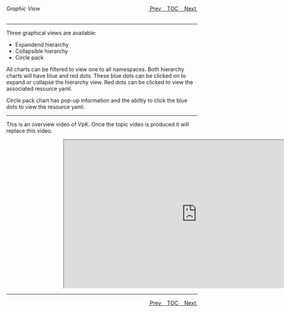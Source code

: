 <topicKey graphicview/>
<topicBack id="topicNext" link="schematics"/>
<topicNext id="topicBack" link="tableview"/>

<a style="float: right;" href="javascript:docNextTopic()">&nbsp;&nbsp;Next&nbsp;<i class="fas fa-lg fa-arrow-right"></i></a>
<a style="float: right;" href="javascript:docNextTopic('toc')">&nbsp;&nbsp;TOC&nbsp;&nbsp;</a>
<a style="float: right;" href="javascript:docPrevTopic()"><i class="fas fa-lg fa-arrow-left"></i>&nbsp;Prev&nbsp;&nbsp;</a>

###### Graphic View
---

Three graphical views are available:

- Expandend hierarchy
- Collapsible hierarchy
- Circle pack

All charts can be filtered to view one to all namespaces. Both hierarchy charts will have blue and red dots.  These blue dots can be clicked on to expand or collapse the hierarchy view. Red dots can be clicked to view the associated resource yaml.

Circle pack chart has pop-up information and the abiltiy to click the blue dots to view the resource yaml.

---

This is an overview video of VpK.  Once the topic video is produced it will replace this video.

<div style="margin-left: 150px;">
    <iframe width="700" height="390" src="https://youtu.be/xYWIyCwp99Y ">
    </iframe>
</div>

---

<a style="float: right;" href="javascript:docNextTopic()">&nbsp;&nbsp;Next&nbsp;<i class="fas fa-lg fa-arrow-right"></i></a>
<a style="float: right;" href="javascript:docNextTopic('toc')">&nbsp;&nbsp;TOC&nbsp;&nbsp;</a>
<a style="float: right;" href="javascript:docPrevTopic()"><i class="fas fa-lg fa-arrow-left"></i>&nbsp;Prev&nbsp;&nbsp;</a>
